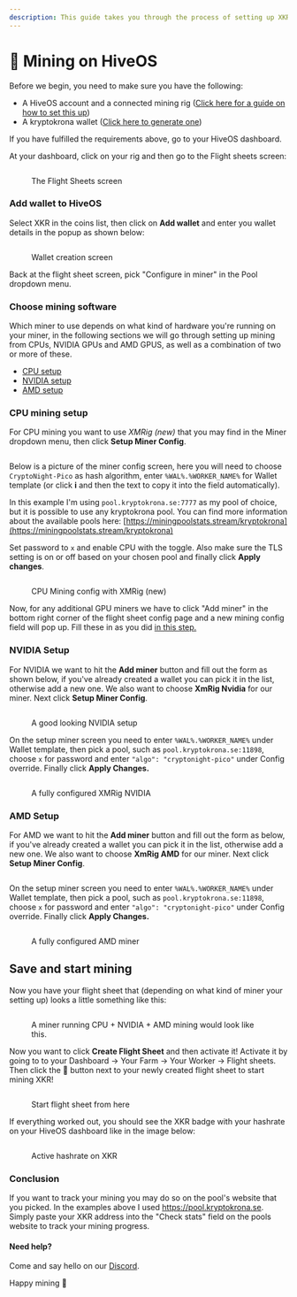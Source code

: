 ```yaml
---
description: This guide takes you through the process of setting up XKR mining on HiveOS
---
```


# 🍯 Mining on HiveOS

Before we begin, you need to make sure you have the following:

* A HiveOS account and a connected mining rig ([Click here for a guide on how to set this up](https://hiveon.com/knowledge-base/getting\_started/quick\_install/))
* A kryptokrona wallet ([Click here to generate one](https://explorer.kryptokrona.se/tools.html))

If you have fulfilled the requirements above, go to your HiveOS dashboard.

At your dashboard, click on your rig and then go to the Flight sheets screen:

<figure><img src="../.gitbook/assets/Screenshot 2022-09-18 at 03.20.59.png" alt=""><figcaption><p>The Flight Sheets screen</p></figcaption></figure>

### Add wallet to HiveOS

Select XKR in the coins list, then click on **Add wallet** and enter you wallet details in the popup as shown below:

<figure><img src="../.gitbook/assets/Screenshot 2022-09-18 at 03.22.05.png" alt=""><figcaption><p>Wallet creation screen</p></figcaption></figure>

Back at the flight sheet screen, pick "Configure in miner" in the Pool dropdown menu.

### Choose mining software

Which miner to use depends on what kind of hardware you're running on your miner, in the following sections we will go through setting up mining from CPUs, NVIDIA GPUs and AMD GPUS, as well as a combination of two or more of these.

* [CPU setup](mining-on-hiveos.md#cpu-mining-setup)
* [NVIDIA setup](mining-on-hiveos.md#nvidia-setup)
* [AMD setup](mining-on-hiveos.md#amd-setup)

### CPU mining setup

For CPU mining you want to use _XMRig (new)_ that you may find in the Miner dropdown menu, then click **Setup Miner Config**.

<figure><img src="../.gitbook/assets/Screenshot 2022-09-18 at 03.22.58.png" alt=""><figcaption></figcaption></figure>

Below is a picture of the miner config screen, here you will need to choose `CryptoNight-Pico` as hash algorithm, enter `%WAL%.%WORKER_NAME%` for Wallet template (or click **i** and then the text to copy it into the field automatically).

In this example I'm using `pool.kryptokrona.se:7777` as my pool of choice, but it is possible to use any kryptokrona pool. You can find more information about the available pools here: [https://miningpoolstats.stream/kryptokrona](https://miningpoolstats.stream/kryptokrona)

Set password to `x` and enable CPU with the toggle. Also make sure the TLS setting is on or off based on your chosen pool and finally click **Apply changes**.

<figure><img src="../.gitbook/assets/screencapture-the-hiveos-farm-farms-410464-fs-2022-09-19-20_11_20 (1).png" alt=""><figcaption><p>CPU Mining config with XMRig (new)</p></figcaption></figure>

Now, for any additional GPU miners we have to click "Add miner" in the bottom right corner of the flight sheet config page and a new mining config field will pop up. Fill these in as you did [in this step.](mining-on-hiveos.md#add-wallet-to-hiveos)

### NVIDIA Setup

For NVIDIA we want to hit the **Add miner** button and fill out the form as shown below, if you've already created a wallet you can pick it in the list, otherwise add a new one. We also want to choose **XmRig Nvidia** for our miner. Next click **Setup Miner Config**.

<figure><img src="../.gitbook/assets/Screenshot 2022-09-19 at 21.01.34.png" alt=""><figcaption><p>A good looking NVIDIA setup</p></figcaption></figure>

On the setup miner screen you need to enter `%WAL%.%WORKER_NAME%` under Wallet template, then pick a pool, such as `pool.kryptokrona.se:11898`, choose `x` for password and enter `"algo": "cryptonight-pico"` under Config override. Finally click **Apply Changes.**

<figure><img src="../.gitbook/assets/Screenshot 2022-09-19 at 21.03.43.png" alt=""><figcaption><p>A fully configured XMRig NVIDIA</p></figcaption></figure>

### **AMD Setup**

For AMD we want to hit the **Add miner** button and fill out the form as below, if you've already created a wallet you can pick it in the list, otherwise add a new one. We also want to choose **XmRig AMD** for our miner. Next click **Setup Miner Config**.

<figure><img src="../.gitbook/assets/Screenshot 2022-09-19 at 21.10.35.png" alt=""><figcaption></figcaption></figure>

On the setup miner screen you need to enter `%WAL%.%WORKER_NAME%` under Wallet template, then pick a pool, such as `pool.kryptokrona.se:11898`, choose `x` for password and enter `"algo": "cryptonight-pico"` under Config override. Finally click **Apply Changes.**

<figure><img src="../.gitbook/assets/Screenshot 2022-09-19 at 21.12.46.png" alt=""><figcaption><p>A fully configured AMD miner</p></figcaption></figure>

## Save and start mining

Now you have your flight sheet that (depending on what kind of miner your setting up) looks a little something like this:

<figure><img src="../.gitbook/assets/screencapture-the-hiveos-farm-farms-410464-fs-2022-09-19-21_16_53.png" alt=""><figcaption><p>A miner running CPU + NVIDIA + AMD mining would look like this.</p></figcaption></figure>

Now you want to click **Create Flight Sheet** and then activate it! Activate it by going to to your Dashboard -> Your Farm -> Your Worker -> Flight sheets. Then click the :rocket: button next to your newly created flight sheet to start mining XKR!

<figure><img src="../.gitbook/assets/Screenshot 2022-09-19 at 21.19.59.png" alt=""><figcaption><p>Start flight sheet from here</p></figcaption></figure>

If everything worked out, you should see the XKR badge with your hashrate on your HiveOS dashboard like in the image below:

<figure><img src="../.gitbook/assets/Screenshot 2022-09-19 at 21.29.36.png" alt=""><figcaption><p>Active hashrate on XKR</p></figcaption></figure>

### Conclusion

If you want to track your mining you may do so on the pool's website that you picked. In the examples above I used https://pool.kryptokrona.se. Simply paste your XKR address into the "Check stats" field on the pools website to track your mining progress.

#### Need help?

Come and say hello on our [Discord](https://chat.kryptokrona.org).

Happy mining :tada:

